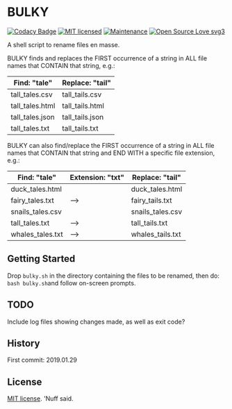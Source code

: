 # BULKY 

[![Codacy Badge](https://api.codacy.com/project/badge/Grade/fb82654b6fd24aa0b37fe1cd9e0275c1)](https://www.codacy.com/app/marshki/BULKY?utm_source=github.com&amp;utm_medium=referral&amp;utm_content=marshki/BULKY&amp;utm_campaign=Badge_Grade)
[![MIT licensed](https://img.shields.io/badge/license-MIT-blue.svg)](https://raw.githubusercontent.com/hyperium/hyper/master/LICENSE)
[![Maintenance](https://img.shields.io/badge/Maintained%3F-yes-green.svg)](https://GitHub.com/Naereen/StrapDown.js/graphs/commit-activity)
[![Open Source Love svg3](https://badges.frapsoft.com/os/v3/open-source.svg?v=103)](https://github.com/ellerbrock/open-source-badges/)

A shell script to rename files en masse. 

BULKY finds and replaces the FIRST occurrence of a string in ALL file names 
that CONTAIN that string, e.g.: 

| Find: "tale"     | Replace: "tail"  |
|------------------|------------------|
| tall_tales.csv   | tall_tails.csv   | 
| tall_tales.html  | tall_tails.html  | 
| tall_tales.json  | tall_tails.json  | 
| tall_tales.txt   | tall_tails.txt   | 

BULKY can also find/replace the FIRST occurrence of a string in ALL file names 
that CONTAIN that string and END WITH a specific file extension, e.g.: 

| Find: "tale"     | Extension: "txt" | Replace: "tail"  |
|------------------|------------------|------------------|
| duck_tales.html  |                  | duck_tales.html  | 
| fairy_tales.txt  |            -->   | fairy_tails.txt  | 
| snails_tales.csv |                  | snails_tales.csv |
| tall_tales.txt   |            -->   | tall_tails.txt   | 
| whales_tales.txt |            -->   | whales_tails.txt | 

## Getting Started

Drop `bulky.sh` in the directory containing the files to be renamed, 
then do: `bash bulky.sh`and follow on-screen prompts.  

## TODO

Include log files showing changes made, as well as exit code? 

## History

First commit: 2019.01.29 

## License

[MIT license](https://opensource.org/licenses/MIT). 'Nuff said. 
